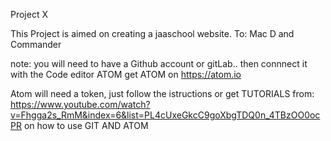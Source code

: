 Project X

This Project is aimed on creating a jaaschool website.
To:
  Mac D and
  Commander

note:
  you will need to have a Github account or gitLab..
  then connnect it with the Code editor ATOM
  get ATOM on https://atom.io

  Atom will need a token, just follow the istructions or
  get TUTORIALS from: https://www.youtube.com/watch?v=Fhgga2s_RmM&index=6&list=PL4cUxeGkcC9goXbgTDQ0n_4TBzOO0ocPR
  on how to use GIT AND ATOM
